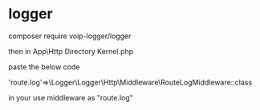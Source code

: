 # logger

composer require voip-logger/logger

then in App\Http Directory
Kernel.php

paste the below code

'route.log'=>\Logger\Logger\Http\Middleware\RouteLogMiddleware::class


in your use middleware as "route.log"
